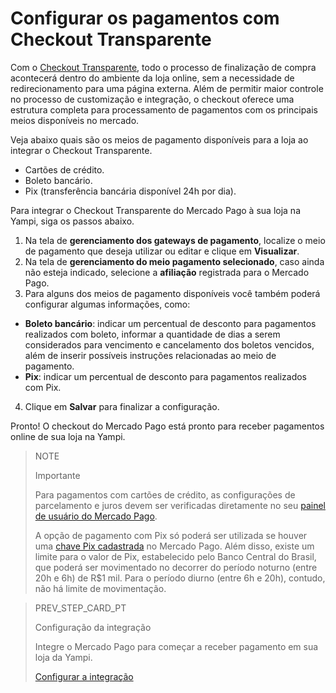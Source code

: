 # Configurar os pagamentos com  Checkout Transparente 

Com o [Checkout Transparente](/developers/pt/guides/checkout-api/landing), todo o processo de finalização de compra acontecerá dentro do ambiente da loja online, sem a necessidade de redirecionamento para uma página externa. Além de permitir maior controle no processo de customização e integração, o checkout oferece uma estrutura completa para processamento de pagamentos com os principais meios disponíveis no mercado. 

Veja abaixo quais são os meios de pagamento disponíveis para a loja ao integrar o Checkout Transparente.

* Cartões de crédito.
* Boleto bancário.
* Pix (transferência bancária disponível 24h por dia).

Para integrar o Checkout Transparente do Mercado Pago à sua loja na Yampi, siga os passos abaixo.

1. Na tela de **gerenciamento dos gateways de pagamento**, localize o meio de pagamento que deseja utilizar ou editar e clique em **Visualizar**. 
2. Na tela de **gerenciamento do meio pagamento selecionado**, caso ainda não esteja indicado, selecione a **afiliação** registrada para o Mercado Pago.
3. Para alguns dos meios de pagamento disponíveis você também poderá configurar algumas informações, como:
 
* **Boleto bancário**: indicar um percentual de desconto para pagamentos realizados com boleto, informar a quantidade de dias a serem considerados para vencimento e cancelamento dos boletos vencidos, além de inserir possíveis instruções relacionadas ao meio de pagamento.
* **Pix**: indicar um percentual de desconto para pagamentos realizados com Pix.
 
4. Clique em **Salvar** para finalizar a configuração.

Pronto! O checkout do Mercado Pago está pronto para receber pagamentos online de sua loja na Yampi.

> NOTE
>
> Importante
> 
> Para pagamentos com cartões de crédito, as configurações de parcelamento e juros devem ser verificadas diretamente no seu [painel de usuário do Mercado Pago](https://www.mercadopago.com.br/costs-section#from-section=menu).
> 
> A opção de pagamento com Pix só poderá ser utilizada se houver uma [chave Pix cadastrada](/developers/pt/docs/checkout-api/integration-configuration/integrate-with-pix) no Mercado Pago. Além disso, existe um limite para o valor de Pix, estabelecido pelo Banco Central do Brasil, que poderá ser movimentado no decorrer do período noturno (entre 20h e 6h) de R$1 mil. Para o período diurno (entre 6h e 20h), contudo, não há limite de movimentação.

> PREV_STEP_CARD_PT
>
> Configuração da integração
>
> Integre o Mercado Pago para começar a receber pagamento em sua loja da Yampi.
>
> [Configurar a integração](/developers/pt/docs/yampi/integration)
